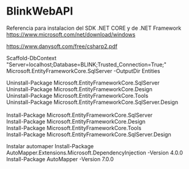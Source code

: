 # BlinkWebAPI
Referencia para instalacion del SDK .NET CORE y de .NET Framework
<br/>
https://www.microsoft.com/net/download/windows


https://www.danysoft.com/free/csharp2.pdf

Scaffold-DbContext "Server=localhost;Database=BLINK;Trusted_Connection=True;" Microsoft.EntityFrameworkCore.SqlServer -OutputDir Entities

Uninstall-Package Microsoft.EntityFrameworkCore.SqlServer<br/>
Uninstall-Package Microsoft.EntityFrameworkCore.Design<br/>
Uninstall-Package Microsoft.EntityFrameworkCore.Tools<br/>
Uninstall-Package Microsoft.EntityFrameworkCore.SqlServer.Design<br/>
<br/>
Install-Package Microsoft.EntityFrameworkCore.SqlServer<br/>
Install-Package Microsoft.EntityFrameworkCore.Design<br/>
Install-Package Microsoft.EntityFrameworkCore.Tools<br/>
Install-Package Microsoft.EntityFrameworkCore.SqlServer.Design<br/>

Instalar automaper
Install-Package AutoMapper.Extensions.Microsoft.DependencyInjection -Version 4.0.0
Install-Package AutoMapper -Version 7.0.0
